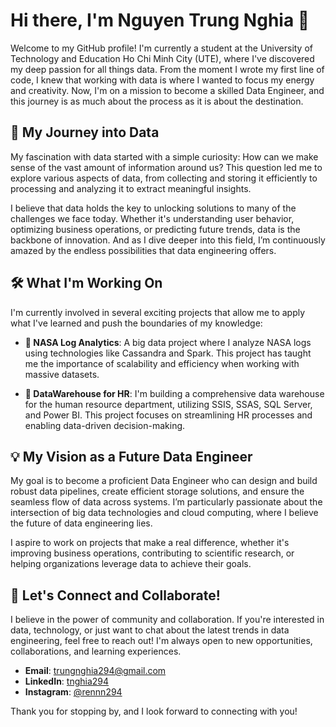 # Hi there, I'm Nguyen Trung Nghia 👋

Welcome to my GitHub profile! I'm currently a student at the University of Technology and Education Ho Chi Minh City (UTE), where I've discovered my deep passion for all things data. From the moment I wrote my first line of code, I knew that working with data is where I wanted to focus my energy and creativity. Now, I'm on a mission to become a skilled Data Engineer, and this journey is as much about the process as it is about the destination.

## 🚀 My Journey into Data
My fascination with data started with a simple curiosity: How can we make sense of the vast amount of information around us? This question led me to explore various aspects of data, from collecting and storing it efficiently to processing and analyzing it to extract meaningful insights.

I believe that data holds the key to unlocking solutions to many of the challenges we face today. Whether it's understanding user behavior, optimizing business operations, or predicting future trends, data is the backbone of innovation. And as I dive deeper into this field, I’m continuously amazed by the endless possibilities that data engineering offers.

## 🛠️ What I'm Working On
I'm currently involved in several exciting projects that allow me to apply what I've learned and push the boundaries of my knowledge:

- **🌌 NASA Log Analytics**: A big data project where I analyze NASA logs using technologies like Cassandra and Spark. This project has taught me the importance of scalability and efficiency when working with massive datasets.
  
- **🏢 DataWarehouse for HR**: I'm building a comprehensive data warehouse for the human resource department, utilizing SSIS, SSAS, SQL Server, and Power BI. This project focuses on streamlining HR processes and enabling data-driven decision-making.

## 💡 My Vision as a Future Data Engineer
My goal is to become a proficient Data Engineer who can design and build robust data pipelines, create efficient storage solutions, and ensure the seamless flow of data across systems. I’m particularly passionate about the intersection of big data technologies and cloud computing, where I believe the future of data engineering lies.

I aspire to work on projects that make a real difference, whether it's improving business operations, contributing to scientific research, or helping organizations leverage data to achieve their goals.

## 🤝 Let's Connect and Collaborate!
I believe in the power of community and collaboration. If you're interested in data, technology, or just want to chat about the latest trends in data engineering, feel free to reach out! I'm always open to new opportunities, collaborations, and learning experiences.

- **Email**: [trungnghia294@gmail.com](trungnghia294@gmail.com)
- **LinkedIn**: [tnghia294](https://www.linkedin.com/in/tnghia294/)
- **Instagram**: [@rennn294](https://www.instagram.com/rennn294/)
  
Thank you for stopping by, and I look forward to connecting with you!
